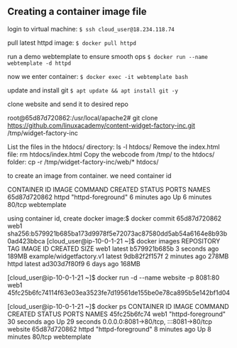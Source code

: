 ## Creating a container image file

login to virtual machine: `$ ssh cloud_user@18.234.118.74`

pull latest httpd image: `$ docker pull httpd`

run a demo webtemplate to ensure smooth ops `$ docker run --name webtemplate -d httpd`

now we enter container: `$ docker exec -it webtemplate bash`

update and install git `$ apt update && apt install git -y`

clone website and send it to desired repo 

root@65d87d720862:/usr/local/apache2# git clone  https://github.com/linuxacademy/content-widget-factory-inc.git /tmp/widget-factory-inc

List the files in the htdocs/ directory:
ls -l htdocs/
Remove the index.html file:
rm htdocs/index.html
Copy the webcode from /tmp/ to the htdocs/ folder:
cp -r /tmp/widget-factory-inc/web/* htdocs/

to create an image from container. we need container id 

CONTAINER ID   IMAGE     COMMAND              CREATED         STATUS         PORTS     NAMES
65d87d720862   httpd     "httpd-foreground"   6 minutes ago   Up 6 minutes   80/tcp    webtemplate

using container id, create docker image:$ docker commit 65d87d720862 web1
sha256:b579921b685ba173d9978f5e72073ac87580dd5ab54a6164e8b93b0ad423bbca
[cloud_user@ip-10-0-1-21 ~]$ docker images
REPOSITORY                 TAG       IMAGE ID       CREATED         SIZE
web1                       latest    b579921b685b   3 seconds ago   189MB
example/widgetfactory.v1   latest    9db82f2f157f   2 minutes ago   278MB
httpd                      latest    ad303d7f80f9   6 days ago      168MB

[cloud_user@ip-10-0-1-21 ~]$ docker run -d --name website -p 8081:80 web1
45fc25b6fc74114f63e03ea3523fe7d19561de155be0e78ca895b5e142bf1d04

[cloud_user@ip-10-0-1-21 ~]$ docker ps
CONTAINER ID   IMAGE                    COMMAND              CREATED          STATUS          PORTS                                   NAMES
45fc25b6fc74   web1   "httpd-foreground"   30 seconds ago   Up 29 seconds   0.0.0.0:8081->80/tcp, :::8081->80/tcp   website
65d87d720862   httpd                    "httpd-foreground"   8 minutes ago    Up 8 minutes    80/tcp                                  webtemplate

